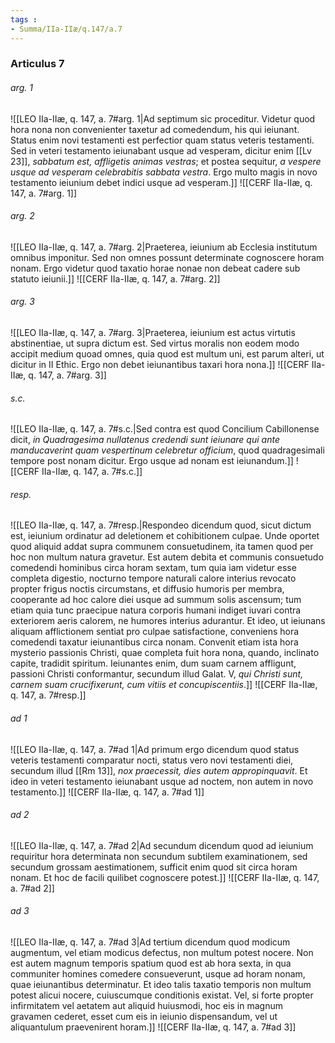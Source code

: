 ```yaml
---
tags : 
- Summa/IIa-IIæ/q.147/a.7
---
```


### Articulus 7

###### arg. 1
![[LEO IIa-IIæ, q. 147, a. 7#arg. 1|Ad septimum sic proceditur. Videtur quod hora nona non convenienter taxetur ad comedendum, his qui ieiunant. Status enim novi testamenti est perfectior quam status veteris testamenti. Sed in veteri testamento ieiunabant usque ad vesperam, dicitur enim [[Lv 23]], *sabbatum est, affligetis animas vestras*; et postea sequitur, *a vespere usque ad vesperam celebrabitis sabbata vestra*. Ergo multo magis in novo testamento ieiunium debet indici usque ad vesperam.]]
![[CERF IIa-IIæ, q. 147, a. 7#arg. 1]]

###### arg. 2
![[LEO IIa-IIæ, q. 147, a. 7#arg. 2|Praeterea, ieiunium ab Ecclesia institutum omnibus imponitur. Sed non omnes possunt determinate cognoscere horam nonam. Ergo videtur quod taxatio horae nonae non debeat cadere sub statuto ieiunii.]]
![[CERF IIa-IIæ, q. 147, a. 7#arg. 2]]

###### arg. 3
![[LEO IIa-IIæ, q. 147, a. 7#arg. 3|Praeterea, ieiunium est actus virtutis abstinentiae, ut supra dictum est. Sed virtus moralis non eodem modo accipit medium quoad omnes, quia quod est multum uni, est parum alteri, ut dicitur in II Ethic. Ergo non debet ieiunantibus taxari hora nona.]]
![[CERF IIa-IIæ, q. 147, a. 7#arg. 3]]

###### s.c.
![[LEO IIa-IIæ, q. 147, a. 7#s.c.|Sed contra est quod Concilium Cabillonense dicit, *in Quadragesima nullatenus credendi sunt ieiunare qui ante manducaverint quam vespertinum celebretur officium*, quod quadragesimali tempore post nonam dicitur. Ergo usque ad nonam est ieiunandum.]]
![[CERF IIa-IIæ, q. 147, a. 7#s.c.]]

###### resp.
![[LEO IIa-IIæ, q. 147, a. 7#resp.|Respondeo dicendum quod, sicut dictum est, ieiunium ordinatur ad deletionem et cohibitionem culpae. Unde oportet quod aliquid addat supra communem consuetudinem, ita tamen quod per hoc non multum natura gravetur. Est autem debita et communis consuetudo comedendi hominibus circa horam sextam, tum quia iam videtur esse completa digestio, nocturno tempore naturali calore interius revocato propter frigus noctis circumstans, et diffusio humoris per membra, cooperante ad hoc calore diei usque ad summum solis ascensum; tum etiam quia tunc praecipue natura corporis humani indiget iuvari contra exteriorem aeris calorem, ne humores interius adurantur. Et ideo, ut ieiunans aliquam afflictionem sentiat pro culpae satisfactione, conveniens hora comedendi taxatur ieiunantibus circa nonam. Convenit etiam ista hora mysterio passionis Christi, quae completa fuit hora nona, quando, inclinato capite, tradidit spiritum. Ieiunantes enim, dum suam carnem affligunt, passioni Christi conformantur, secundum illud Galat. V, *qui Christi sunt, carnem suam crucifixerunt, cum vitiis et concupiscentiis*.]]
![[CERF IIa-IIæ, q. 147, a. 7#resp.]]

###### ad 1
![[LEO IIa-IIæ, q. 147, a. 7#ad 1|Ad primum ergo dicendum quod status veteris testamenti comparatur nocti, status vero novi testamenti diei, secundum illud [[Rm 13]], *nox praecessit, dies autem appropinquavit*. Et ideo in veteri testamento ieiunabant usque ad noctem, non autem in novo testamento.]]
![[CERF IIa-IIæ, q. 147, a. 7#ad 1]]

###### ad 2
![[LEO IIa-IIæ, q. 147, a. 7#ad 2|Ad secundum dicendum quod ad ieiunium requiritur hora determinata non secundum subtilem examinationem, sed secundum grossam aestimationem, sufficit enim quod sit circa horam nonam. Et hoc de facili quilibet cognoscere potest.]]
![[CERF IIa-IIæ, q. 147, a. 7#ad 2]]

###### ad 3
![[LEO IIa-IIæ, q. 147, a. 7#ad 3|Ad tertium dicendum quod modicum augmentum, vel etiam modicus defectus, non multum potest nocere. Non est autem magnum temporis spatium quod est ab hora sexta, in qua communiter homines comedere consueverunt, usque ad horam nonam, quae ieiunantibus determinatur. Et ideo talis taxatio temporis non multum potest alicui nocere, cuiuscumque conditionis existat. Vel, si forte propter infirmitatem vel aetatem aut aliquid huiusmodi, hoc eis in magnum gravamen cederet, esset cum eis in ieiunio dispensandum, vel ut aliquantulum praevenirent horam.]]
![[CERF IIa-IIæ, q. 147, a. 7#ad 3]]

